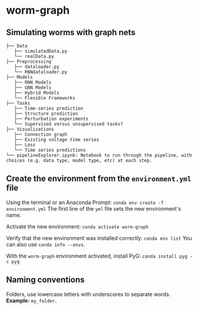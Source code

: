 # worm-graph
## Simulating worms with graph nets

```.
├── Data
   ├── simulatedData.py
   └── realData.py
├── Preprocessing
   ├── dataloader.py
   └── RNNdataloader.py
├── Models
   ├── RNN Models
   ├── GNN Models
   ├── Hybrid Models
   └── Flexible Frameworks
├── Tasks
   ├── Time-series prediction
   ├── Structure prediction
   ├── Perturbation experiments
   └── Supervised versus unsupervised tasks?
├── Visualizations
   ├── Connection graph
   ├── Existing voltage time series
   ├── Loss
   └── Time series predictions
└── pipelineExplorer.ipynb: Notebook to run through the pipeline, with choices (e.g. data type, model type, etc) at each step.
 ```
 
## Create the environment from the `environment.yml` file

Using the terminal or an Anaconda Prompt: `conda env create -f environment.yml`
   The first line of the `yml` file sets the new environment's name.

Activate the new environment: `conda activate worm-graph`

Verify that the new environment was installed correctly: `conda env list`
   You can also use `conda info --envs`.
 
With the `worm-graph` environment activated, install PyG: `conda install pyg -c pyg`

 ## Naming conventions
 
 Folders, use lowercase letters with underscores to separate words.
 **Example:** `my_folder`.